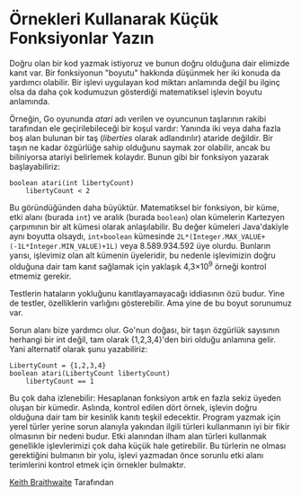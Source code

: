 # Örnekleri Kullanarak Küçük Fonksiyonlar Yazın

Doğru olan bir kod yazmak istiyoruz ve bunun doğru olduğuna dair elimizde kanıt var. Bir fonksiyonun "boyutu" hakkında düşünmek her iki konuda da yardımcı olabilir. Bir işlevi uygulayan kod miktarı anlamında değil bu ilginç olsa da daha çok kodumuzun gösterdiği matematiksel işlevin boyutu anlamında.

Örneğin, Go oyununda *atari* adı verilen ve oyuncunun taşlarının rakibi tarafından ele geçirilebileceği bir koşul vardır: Yanında iki veya daha fazla boş alan bulunan bir taş (*liberties* olarak adlandırılır) ataride değildir. Bir taşın ne kadar özgürlüğe sahip olduğunu saymak zor olabilir, ancak bu biliniyorsa atariyi belirlemek kolaydır. Bunun gibi bir fonksiyon yazarak başlayabiliriz:

```
boolean atari(int libertyCount)
    libertyCount < 2
```

Bu göründüğünden daha büyüktür. Matematiksel bir fonksiyon, bir küme, etki alanı (burada `int`) ve aralık (burada `boolean`) olan kümelerin Kartezyen çarpımının bir alt kümesi olarak anlaşılabilir. Bu değer kümeleri Java'dakiyle aynı boyutta olsaydı, `int×boolean` kümesinde `2L*(Integer.MAX_VALUE+(-1L*Integer.MIN_VALUE)+1L)` veya 8.589.934.592 üye olurdu. Bunların yarısı, işlevimiz olan alt kümenin üyeleridir, bu nedenle işlevimizin doğru olduğuna dair tam kanıt sağlamak için yaklaşık 4,3×10<sup>9</sup> örneği kontrol etmemiz gerekir.

Testlerin hataların yokluğunu kanıtlayamayacağı iddiasının özü budur. Yine de testler, özelliklerin varlığını gösterebilir. Ama yine de bu boyut sorunumuz var.

Sorun alanı bize yardımcı olur. Go'nun doğası, bir taşın özgürlük sayısının herhangi bir int değil, tam olarak {1,2,3,4}'den biri olduğu anlamına gelir. Yani alternatif olarak şunu yazabiliriz:

```
LibertyCount = {1,2,3,4} 
boolean atari(LibertyCount libertyCount)
    libertyCount == 1
```

Bu çok daha izlenebilir: Hesaplanan fonksiyon artık en fazla sekiz üyeden oluşan bir kümedir. Aslında, kontrol edilen dört örnek, işlevin doğru olduğuna dair tam bir kesinlik kanıtı teşkil edecektir. Program yazmak için yerel türler yerine sorun alanıyla yakından ilgili türleri kullanmanın iyi bir fikir olmasının bir nedeni budur. Etki alanından ilham alan türleri kullanmak genellikle işlevlerimizi çok daha küçük hale getirebilir. Bu türlerin ne olması gerektiğini bulmanın bir yolu, işlevi yazmadan önce sorunlu etki alanı terimlerini kontrol etmek için örnekler bulmaktır.

[Keith Braithwaite](http://programmer.97things.oreilly.com/wiki/index.php/Keith_Braithwaite) Tarafından